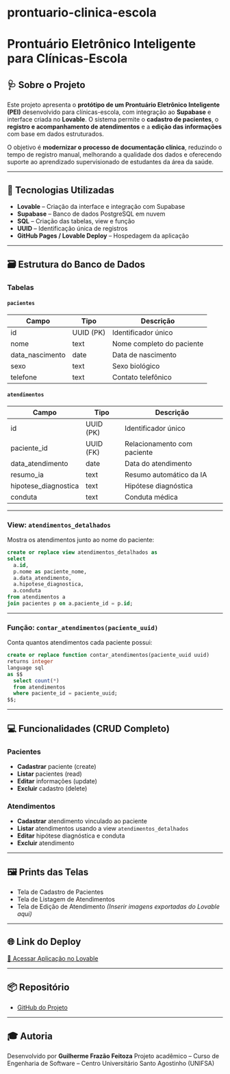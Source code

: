 # prontuario-clinica-escola

# Prontuário Eletrônico Inteligente para Clínicas-Escola

## 🩺 Sobre o Projeto

Este projeto apresenta o **protótipo de um Prontuário Eletrônico Inteligente (PEI)** desenvolvido para clínicas-escola, com integração ao **Supabase** e interface criada no **Lovable**.
O sistema permite o **cadastro de pacientes**, o **registro e acompanhamento de atendimentos** e a **edição das informações** com base em dados estruturados.

O objetivo é **modernizar o processo de documentação clínica**, reduzindo o tempo de registro manual, melhorando a qualidade dos dados e oferecendo suporte ao aprendizado supervisionado de estudantes da área da saúde.

---

## 🧱 Tecnologias Utilizadas

* **Lovable** – Criação da interface e integração com Supabase
* **Supabase** – Banco de dados PostgreSQL em nuvem
* **SQL** – Criação das tabelas, view e função
* **UUID** – Identificação única de registros
* **GitHub Pages / Lovable Deploy** – Hospedagem da aplicação

---

## 🗃️ Estrutura do Banco de Dados

### Tabelas

#### `pacientes`

| Campo           | Tipo      | Descrição                 |
| --------------- | --------- | ------------------------- |
| id              | UUID (PK) | Identificador único       |
| nome            | text      | Nome completo do paciente |
| data_nascimento | date      | Data de nascimento        |
| sexo            | text      | Sexo biológico            |
| telefone        | text      | Contato telefônico        |

#### `atendimentos`

| Campo                | Tipo      | Descrição                   |
| -------------------- | --------- | --------------------------- |
| id                   | UUID (PK) | Identificador único         |
| paciente_id          | UUID (FK) | Relacionamento com paciente |
| data_atendimento     | date      | Data do atendimento         |
| resumo_ia            | text      | Resumo automático da IA     |
| hipotese_diagnostica | text      | Hipótese diagnóstica        |
| conduta              | text      | Conduta médica              |

---

### View: `atendimentos_detalhados`

Mostra os atendimentos junto ao nome do paciente:

```sql
create or replace view atendimentos_detalhados as
select 
  a.id,
  p.nome as paciente_nome,
  a.data_atendimento,
  a.hipotese_diagnostica,
  a.conduta
from atendimentos a
join pacientes p on a.paciente_id = p.id;
```

---

### Função: `contar_atendimentos(paciente_uuid)`

Conta quantos atendimentos cada paciente possui:

```sql
create or replace function contar_atendimentos(paciente_uuid uuid)
returns integer
language sql
as $$
  select count(*) 
  from atendimentos 
  where paciente_id = paciente_uuid;
$$;
```

---

## 💻 Funcionalidades (CRUD Completo)

### Pacientes

* **Cadastrar** paciente (create)
* **Listar** pacientes (read)
* **Editar** informações (update)
* **Excluir** cadastro (delete)

### Atendimentos

* **Cadastrar** atendimento vinculado ao paciente
* **Listar** atendimentos usando a view `atendimentos_detalhados`
* **Editar** hipótese diagnóstica e conduta
* **Excluir** atendimento

---

## 🖼️ Prints das Telas

* Tela de Cadastro de Pacientes
* Tela de Listagem de Atendimentos
* Tela de Edição de Atendimento
  *(Inserir imagens exportadas do Lovable aqui)*

---

## 🌐 Link do Deploy

[🔗 Acessar Aplicação no Lovable](https://lovable.dev/projects/7212af2e-520b-4be3-84c3-b85e4d6f5ef8)

---

## 📦 Repositório

* [GitHub do Projeto](https://github.com/Fraziunnn/flow-assist-transcribe-11731.git)

---

## 🎓 Autoria

Desenvolvido por **Guilherme Frazão Feitoza**
Projeto acadêmico – Curso de Engenharia de Software – Centro Universitário Santo Agostinho (UNIFSA)
